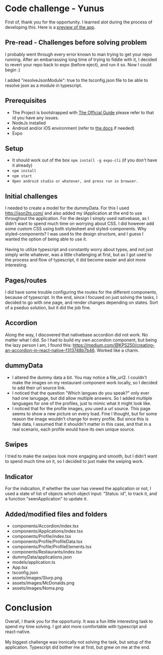 # Code challenge - Yunus

First of, thank you for the opportunity. I learned alot during the process of developing this.
Here is a <a href='https://gfycat.com/ifr/HauntingLeadingDairycow'>preview of the app</a>.

## Pre-read - Challenges before solving problem

I probably went through every error known to man trying to get your repo running. After an embarrassing long time of trying to fiddle with it, I decided to revert
your repo back to expo (before eject), and run it so. Now I could begin :)<br></br>
I added "resolveJsonModule": true to the tsconfig.json file to be able to resolve json as a module in typescript.

## Prerequisites

- The Project is bootstrapped with [The Official Guide](https://reactnative.dev/docs/typescript) please refer to that id you have any issues.
- NodeJs installed
- Android and/or iOS environment (refer to [the docs](https://reactnative.dev/docs/environment-setup) if needed)
- Expo

## Setup

- It should work out of the box `npm install -g expo-cli` (if you don't have it already)
- `npm install`
- `npm start`
- `Open android studio or whatever, and press run in browser.`

## Initial challenges

I needed to create a model for the dummyData. For this I used http://json2ts.com/ and also added my IApplication at the end to use throughout the application.
For the design I simply used nativebase, as I didn't want to spend much time on worrying about CSS. I did however add some custom CSS using both stylesheet and styled-components. Why styled-components? I was used to the design structure, and I guess I wanted the option of being able to use it.<br></br>
Having to utilize typescript and constantly worry about types, and not just simply write whatever, was a little challenging at first, but as I got used to the process and flow of typescript, it did become easier and alot more interesting.

## Pages/routes

I did have some trouble configuring the routes for the different components, because of typescript. In the end, since I focused on just solving the tasks, I decided to go with one page, and render changes depending on states. Sort of a pseduo solution, but it did the job fine.

## Accordion

Along the way, I discovered that nativebase accordion did not work. No matter what I did. So I had to build my own accordion component, but being the lazy person I am, I found this: https://medium.com/@KPS250/creating-an-accordion-in-react-native-f313748b7b46. Worked like a charm.

## dummyData
- I altered the dummy data a bit. You may notice a file_url2. I couldn't make the images on my restaurant component work locally, so I decided to add their url source link.
- I noticed that the question "Which langues do you speak?" only ever had one lanugage, but did allow multiple answers. So I added multiple languages for one of the profiles, just to mimic what it might look like.
- I noticed that for the profile images, you used a url source. This page seems to show a new picture on every load. Fine I thought, but for some reason the image wouldn't change for every profile. But since this is fake data, I assumed that it shouldn't matter in this case, and that in a real scenario, each profile would have its own unique source.

## Swipes

I tried to make the swipes look more engaging and smooth, but I didn't want to spend much time on it, so I decided to just make the swiping work.

## Indicator

For the indication, if whether the user has viewed the application or not, I used a state of list of objects which object input: "Status: id", to track it, and
a function "seenApplication" to update it.

## Added/modified files and folders

- components/Accordion/index.tsx
- components/Applications/index.tsx
- components/Profile/index.tsx
- components/Profile/ProfileData.tsx
- components/Profile/ProfileElements.tsx
- components/Restaurants/index.tsx
- dummyData/applications.json
- models/application.ts
- App.tsx
- tsconfig.json
- assets/images/Slurp.png
- assets/images/McDonalds.png
- assets/images/Noma.png

# Conclusion

Overall, I thank you for the opportuniy. It was a fun little interesting task to spend my time solving. I got alot more comfortable with typescript and react-native.<br></br>
My biggest challenge was ironically not solving the task, but setup of the application. Typescript did bother me at first, but grew on me at the end.


